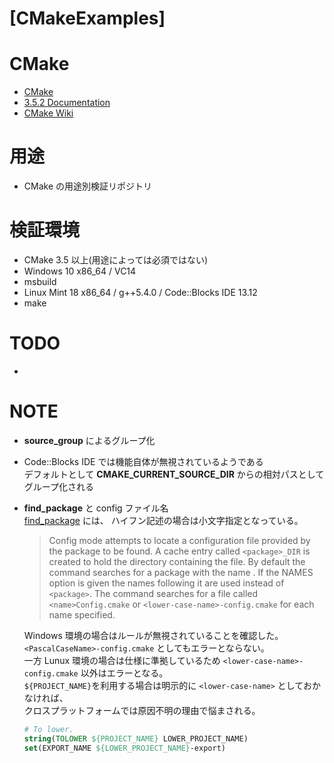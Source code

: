 [CMakeExamples]
===============

# CMake  
 + [CMake](https://cmake.org/)  
 + [3.5.2 Documentation](https://cmake.org/cmake/help/v3.5/)
 + [CMake Wiki](https://cmake.org/Wiki/CMake)

# 用途  
  + CMake の用途別検証リポジトリ

# 検証環境
 + CMake 3.5 以上(用途によっては必須ではない)  
 + Windows 10 x86_64 / VC14
  + msbuild
 + Linux Mint 18 x86_64 / g++5.4.0 / Code::Blocks IDE 13.12
  + make

# TODO  
 +  

# NOTE
 + **source_group** によるグループ化
  + Code::Blocks IDE では機能自体が無視されているようである  
    デフォルトとして **CMAKE_CURRENT_SOURCE_DIR** からの相対パスとしてグループ化される  
 + **find_package** と config ファイル名  
    [find_package](https://cmake.org/cmake/help/v3.5/command/find_package.html?highlight=find%20package) には、  ハイフン記述の場合は小文字指定となっている。

   >Config mode attempts to locate a configuration file provided by the package to be found.
   >A cache entry called `<package>_DIR` is created to hold the directory containing the file.
   >By default the command searches for a package with the name <package>.
   >If the NAMES option is given the names following it are used instead of `<package>`.
   >The command searches for a file called `<name>Config.cmake` or `<lower-case-name>-config.cmake` for each name specified.

    Windows 環境の場合はルールが無視されていることを確認した。  
    `<PascalCaseName>-config.cmake` としてもエラーとならない。  
    一方 Lunux 環境の場合は仕様に準拠しているため `<lower-case-name>-config.cmake` 以外はエラーとなる。  
    `${PROJECT_NAME}`を利用する場合は明示的に `<lower-case-name>` としておかなければ、  
    クロスプラットフォームでは原因不明の理由で悩まされる。
    ```cmake
    # To lower.
    string(TOLOWER ${PROJECT_NAME} LOWER_PROJECT_NAME)
    set(EXPORT_NAME ${LOWER_PROJECT_NAME}-export)
    ```

